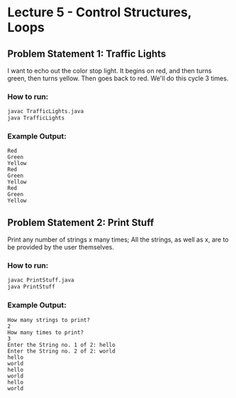 # Lecture 5 - Control Structures, Loops

## Problem Statement 1: Traffic Lights

I want to echo out the color stop light. It begins on red, and then turns green, then turns yellow. Then goes back to red. We'll do this cycle 3 times.

### How to run:

```bash
javac TrafficLights.java
java TrafficLights
```

### Example Output:

```
Red
Green
Yellow
Red
Green
Yellow
Red
Green
Yellow
```

## Problem Statement 2: Print Stuff

Print any number of strings x many times; All the strings, as well as x, are to be provided by the user themselves.

### How to run:

```bash
javac PrintStuff.java
java PrintStuff
```

### Example Output:

```
How many strings to print?
2
How many times to print?
3
Enter the String no. 1 of 2: hello
Enter the String no. 2 of 2: world
hello
world
hello
world
hello
world
```
